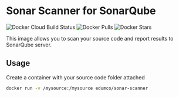 # Sonar Scanner for SonarQube

![Docker Cloud Build Status](https://img.shields.io/docker/cloud/build/edumco/sonar-scanner)
![Docker Pulls](https://img.shields.io/docker/pulls/edumco/sonar-scanner)
![Docker Stars](https://img.shields.io/docker/stars/edumco/sonar-scanner)

This image allows you to scan your source code and report results to SonarQube server.

## Usage

Create a container with your source code folder attached

```sh
docker run -v /mysource:/mysource edumco/sonar-scanner
```
